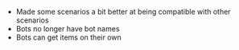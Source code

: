 
- Made some scenarios a bit better at being compatible with other scenarios
- Bots no longer have bot names
- Bots can get items on their own
